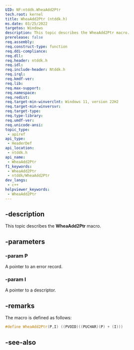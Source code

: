 ```yaml
---
UID: NF:ntddk.WheaAdd2Ptr
tech.root: kernel
title: WheaAdd2Ptr (ntddk.h)
ms.date: 03/25/2022
targetos: Windows
description: This topic describes the WheaAdd2Ptr macro.
prerelease: false
req.assembly: 
req.construct-type: function
req.ddi-compliance: 
req.dll: 
req.header: ntddk.h
req.idl: 
req.include-header: Ntddk.h
req.irql: 
req.kmdf-ver: 
req.lib: 
req.max-support: 
req.namespace: 
req.redist: 
req.target-min-winverclnt: Windows 11, version 22H2
req.target-min-winversvr: 
req.target-type: 
req.type-library: 
req.umdf-ver: 
req.unicode-ansi: 
topic_type:
 - apiref
api_type:
 - HeaderDef
api_location:
 - ntddk.h
api_name:
 - WheaAdd2Ptr
f1_keywords:
 - WheaAdd2Ptr
 - ntddk/WheaAdd2Ptr
dev_langs:
 - c++
helpviewer_keywords:
 - WheaAdd2Ptr
---
```


## -description

This topic describes the **WheaAdd2Ptr** macro.

## -parameters

### -param P

A pointer to an error record.

### -param I

A pointer to a descriptor.

## -remarks

The macro is defined as follows:

```cpp
#define WheaAdd2Ptr(P,I) ((PVOID)((PUCHAR)(P) + (I)))
```

## -see-also
